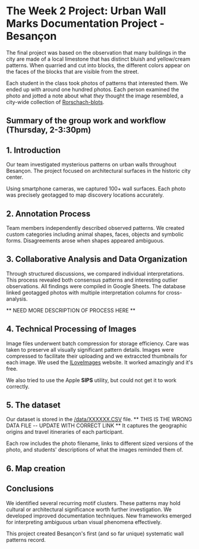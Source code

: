 # The Week 2 Project: Urban Wall Marks Documentation Project - Besançon

The final project was based on the observation that many buildings in the city are made of a local limestone that has distinct bluish and yellow/cream patterns. When quarried and cut into blocks, the different colors appear on the faces of the blocks that are visible from the street.

Each student in the class took photos of patterns that interested them. We ended up with around one hundred photos. Each person examined the photo and jotted a note about what *they* thought the image resembled, a city-wide collection of [Rorschach-blots](https://en.wikipedia.org/wiki/Rorschach_test).

## Summary of the group work and workflow (Thursday, 2-3:30pm)  

## 1. Introduction  
Our team investigated mysterious patterns on urban walls throughout Besançon. The project focused on architectural surfaces in the historic city center.

Using smartphone cameras, we captured 100+ wall surfaces. Each photo was precisely geotagged to map discovery locations accurately.  

## 2. Annotation Process  
Team members independently described observed patterns. We created custom categories including animal shapes, faces, objects and symbolic forms.  Disagreements arose when shapes appeared ambiguous.

## 3. Collaborative Analysis and Data Organization
Through structured discussions, we compared individual interpretations. This process revealed both consensus patterns and interesting outlier observations. All findings were compiled in Google Sheets. The database linked geotagged photos with multiple interpretation columns for cross-analysis.

** NEED MORE DESCRIPTION OF PROCESS HERE **

## 4. Technical Processing of Images  
Image files underwent batch compression for storage efficiency. Care was taken to preserve all visually significant pattern details. Images were compressed to facilitate their uploading and we extraccted thumbnails for each image. We used the [ILoveImages](https://www.iloveimg.com/) website. It worked amazingly and it's free.

We also tried to use the Apple **SIPS** utility, but could not get it to work correctly.

## 5. The dataset

Our dataset is stored in the [/data/XXXXXX.CSV](https://github.com/Mapping-Aficionados/GroupPresentation/blob/main/data/students_trajectories.csv) file. ** THIS IS THE WRONG DATA FILE -- UPDATE WITH CORRECT LINK ** It captures the geographic origins and travel itineraries of each participant.

Each row includes the photo filename, links to different sized versions of the photo, and students' descriptions of what the images reminded them of.

## 6. Map creation 

## Conclusions  
We identified several recurring motif clusters. These patterns may hold cultural or architectural significance worth further investigation. We developed improved documentation techniques. New frameworks emerged for interpreting ambiguous urban visual phenomena effectively.  

This project created Besançon's first (and so far unique) systematic wall patterns record.
